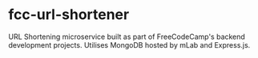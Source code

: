 # fcc-url-shortener
URL Shortening microservice built as part of FreeCodeCamp's backend development projects. Utilises MongoDB hosted by mLab and Express.js.

